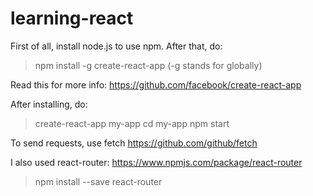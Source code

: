 # learning-react

First of all, install node.js to use npm.
After that, do:
> npm install -g create-react-app (-g stands for globally) 

Read this for more info:
https://github.com/facebook/create-react-app

After installing, do:
> create-react-app my-app
> cd my-app
> npm start

To send requests, use fetch https://github.com/github/fetch

I also used react-router: https://www.npmjs.com/package/react-router
> npm install --save react-router
